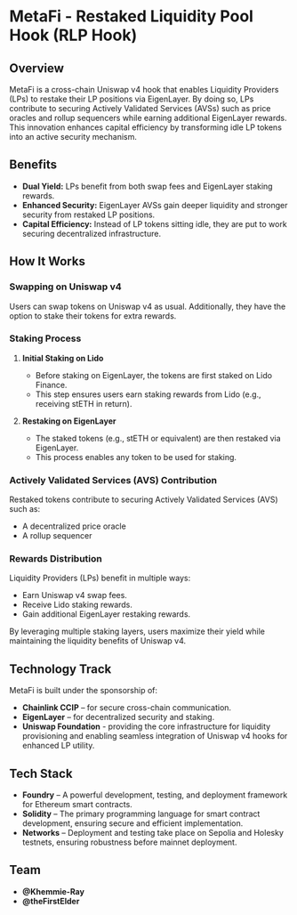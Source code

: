 # MetaFi - Restaked Liquidity Pool Hook (RLP Hook)

## Overview
MetaFi is a cross-chain Uniswap v4 hook that enables Liquidity Providers (LPs) to restake their LP positions via EigenLayer. By doing so, LPs contribute to securing Actively Validated Services (AVSs) such as price oracles and rollup sequencers while earning additional EigenLayer rewards. This innovation enhances capital efficiency by transforming idle LP tokens into an active security mechanism.

## Benefits
- **Dual Yield:** LPs benefit from both swap fees and EigenLayer staking rewards.
- **Enhanced Security:** EigenLayer AVSs gain deeper liquidity and stronger security from restaked LP positions.
- **Capital Efficiency:** Instead of LP tokens sitting idle, they are put to work securing decentralized infrastructure.

## How It Works

### Swapping on Uniswap v4
Users can swap tokens on Uniswap v4 as usual. Additionally, they have the option to stake their tokens for extra rewards.

### Staking Process
1. **Initial Staking on Lido**
   - Before staking on EigenLayer, the tokens are first staked on Lido Finance.
   - This step ensures users earn staking rewards from Lido (e.g., receiving stETH in return).

2. **Restaking on EigenLayer**
   - The staked tokens (e.g., stETH or equivalent) are then restaked via EigenLayer.
   - This process enables any token to be used for staking.

### Actively Validated Services (AVS) Contribution
Restaked tokens contribute to securing Actively Validated Services (AVS) such as:
- A decentralized price oracle
- A rollup sequencer

### Rewards Distribution
Liquidity Providers (LPs) benefit in multiple ways:
- Earn Uniswap v4 swap fees.
- Receive Lido staking rewards.
- Gain additional EigenLayer restaking rewards.

By leveraging multiple staking layers, users maximize their yield while maintaining the liquidity benefits of Uniswap v4.

## Technology Track
MetaFi is built under the sponsorship of:
- **Chainlink CCIP** – for secure cross-chain communication.
- **EigenLayer** – for decentralized security and staking.
- **Uniswap Foundation** - providing the core infrastructure for liquidity provisioning and enabling seamless integration of Uniswap v4 hooks for enhanced LP utility.

## Tech Stack
- **Foundry** – A powerful development, testing, and deployment framework for Ethereum smart contracts.
- **Solidity** – The primary programming language for smart contract development, ensuring secure and efficient implementation.
- **Networks** – Deployment and testing take place on Sepolia and Holesky testnets, ensuring robustness before mainnet deployment.

## Team
- **@Khemmie-Ray**
- **@theFirstElder**